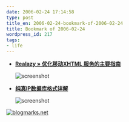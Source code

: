 ```yaml
---
date: 2006-02-24 17:14:58
type: post
title_en: 2006-02-24-bookmark-of-2006-02-24
title: Bookmark of 2006-02-24
wordpress_id: 217
tags:
- life
---
```


* **[Realazy » 优化移动XHTML 服务的主要指南](http://www.omemo.net/neo/blog/?p=83)**

	![screenshot](http://blogmarks.net/screenshots/2006/02/24/a5258fbe7bd08a136434e8e8d72b2086.png)

* **[纯真IP数据库格式详解](http://lumaqq.linuxsir.org/article/qqwry_format_detail.html)**

	![screenshot](http://blogmarks.net/screenshots/2006/02/24/720701064776c9f123cdc234b2fa4a3f.png)

[![blogmarks.net](http://blogmarks.net/img/button.png)](http://blogmarks.net/user/nickcheng)

